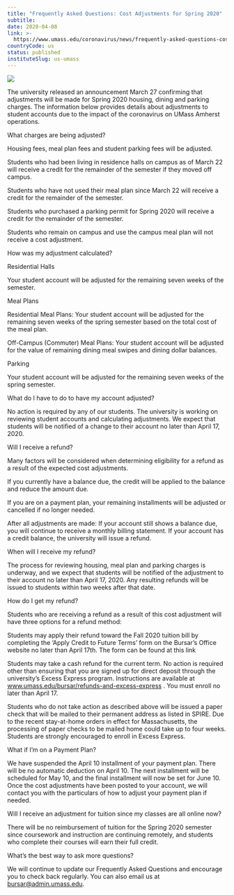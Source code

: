 ```yaml
---
title: "Frequently Asked Questions: Cost Adjustments for Spring 2020"
subtitle: 
date: 2020-04-08
link: >-
  https://www.umass.edu/coronavirus/news/frequently-asked-questions-cost-adjustments-spring-2020
countryCode: us
status: published
instituteSlug: us-umass
---
```

![](https://www.umass.edu/coronavirus/sites/default/files/socialmedia/facebook.png)

The university released an announcement March 27 confirming that adjustments will be made for Spring 2020 housing, dining and parking charges. The information below provides details about adjustments to student accounts due to the impact of the coronavirus on UMass Amherst operations.

What charges are being adjusted?

Housing fees, meal plan fees and student parking fees will be adjusted.

Students who had been living in residence halls on campus as of March 22 will receive a credit for the remainder of the semester if they moved off campus.

Students who have not used their meal plan since March 22 will receive a credit for the remainder of the semester.

Students who purchased a parking permit for Spring 2020 will receive a credit for the remainder of the semester.

Students who remain on campus and use the campus meal plan will not receive a cost adjustment.

How was my adjustment calculated?

Residential Halls

Your student account will be adjusted for the remaining seven weeks of the semester.

Meal Plans

Residential Meal Plans: Your student account will be adjusted for the remaining seven weeks of the spring semester based on the total cost of the meal plan.

Off-Campus (Commuter) Meal Plans: Your student account will be adjusted for the value of remaining dining meal swipes and dining dollar balances.

Parking

Your student account will be adjusted for the remaining seven weeks of the spring semester.

What do I have to do to have my account adjusted?

No action is required by any of our students. The university is working on reviewing student accounts and calculating adjustments. We expect that students will be notified of a change to their account no later than April 17, 2020.

Will I receive a refund?

Many factors will be considered when determining eligibility for a refund as a result of the expected cost adjustments.

If you currently have a balance due, the credit will be applied to the balance and reduce the amount due.

If you are on a payment plan, your remaining installments will be adjusted or cancelled if no longer needed.

After all adjustments are made: If your account still shows a balance due, you will continue to receive a monthly billing statement. If your account has a credit balance, the university will issue a refund.



When will I receive my refund?

The process for reviewing housing, meal plan and parking charges is underway, and we expect that students will be notified of the adjustment to their account no later than April 17, 2020. Any resulting refunds will be issued to students within two weeks after that date.

How do I get my refund?

Students who are receiving a refund as a result of this cost adjustment will have three options for a refund method:



Students may apply their refund toward the Fall 2020 tuition bill by completing the ‘Apply Credit to Future Terms’ form on the Bursar’s Office website no later than April 17th. The form can be found at this link

Students may take a cash refund for the current term. No action is required other than ensuring that you are signed up for direct deposit through the university’s Excess Express program. Instructions are available at www.umass.edu/bursar/refunds-and-excess-express . You must enroll no later than April 17.

Students who do not take action as described above will be issued a paper check that will be mailed to their permanent address as listed in SPIRE. Due to the recent stay-at-home orders in effect for Massachusetts, the processing of paper checks to be mailed home could take up to four weeks. Students are strongly encouraged to enroll in Excess Express.

What if I’m on a Payment Plan?

We have suspended the April 10 installment of your payment plan. There will be no automatic deduction on April 10. The next installment will be scheduled for May 10, and the final installment will now be set for June 10. Once the cost adjustments have been posted to your account, we will contact you with the particulars of how to adjust your payment plan if needed.

Will I receive an adjustment for tuition since my classes are all online now?

There will be no reimbursement of tuition for the Spring 2020 semester since coursework and instruction are continuing remotely, and students who complete their courses will earn their full credit.

What’s the best way to ask more questions?

We will continue to update our Frequently Asked Questions and encourage you to check back regularly. You can also email us at bursar@admin.umass.edu.